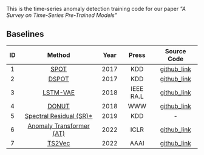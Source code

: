 This is the time-series anomaly detection training code for our paper *"A Survey on Time-Series Pre-Trained Models"*

## Baselines

|  ID  |                            Method                            | Year |   Press   |                         Source Code                          |
| :--: | :----------------------------------------------------------: | :--: | :-------: | :----------------------------------------------------------: |
|  1   |  [SPOT](https://dl.acm.org/doi/abs/10.1145/3097983.3098144)  | 2017 |    KDD    |     [github_link](https://github.com/Amossys-team/SPOT)      |
|  2   | [DSPOT](https://dl.acm.org/doi/abs/10.1145/3097983.3098144)  | 2017 |    KDD    |     [github_link](https://github.com/Amossys-team/SPOT)      |
|  3   | [LSTM-VAE](https://ieeexplore.ieee.org/abstract/document/8279425) | 2018 | IEEE RA.L | [github_link](https://github.com/SchindlerLiang/VAE-for-Anomaly-Detection) |
|  4   | [DONUT](https://dl.acm.org/doi/abs/10.1145/3178876.3185996)  | 2018 |    WWW    |     [github_link](https://github.com/NetManAIOps/donut)      |
|  5   |  [Spectral Residual (SR)*](https://dl.acm.org/doi/abs/10.1145/3292500.3330680)   | 2019 |    KDD    |                              -                               |
|  6   |            [Anomaly Transformer (AT)](https://arxiv.org/abs/2110.02642)            | 2022 |   ICLR    | [github_link](https://github.com/spencerbraun/anomaly_transformer_pytorch) |
|  7   | [TS2Vec](https://www.aaai.org/AAAI22Papers/AAAI-8809.YueZ.pdf) | 2022 |   AAAI    |      [github_link](https://github.com/yuezhihan/ts2vec)      |

